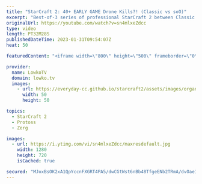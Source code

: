 ```yaml
---
title: "StarCraft 2: 40+ EARLY GAME Drone Kills?! (Classic vs soO)"
excerpt: "Best-of-3 series of professional StarCraft 2 between Classic (Protoss) and soO (Zerg). This series starts off with a somehow unexpected timing attack from the Protoss player as he combines Oracles and Adepts to deal a lot of damage.  Support my work: https://patreon.com/lowkotv Lowko Merch: https://lowko.shop"
originalUrl: https://youtube.com/watch?v=sn4mlxeZdcc
type: video
length: PT32M28S
publishedDateTime: 2023-01-31T09:54:07Z
heat: 50

featuredContent: "<iframe width=\"800\" height=\"500\" frameborder=\"0\" src=\"https://www.youtube.com/embed/sn4mlxeZdcc\" allow=\"accelerometer; autoplay; encrypted-media; gyroscope; picture-in-picture\" allowfullscreen></iframe>"

provider:
  name: LowkoTV
  domain: lowko.tv
  images:
    - url: https://everyday-cc.github.io/starcraft2/assets/images/organizations/lowko.tv-50x50.jpg
      width: 50
      height: 50

topics:
  - StarCraft 2
  - Protoss
  - Zerg

images:
  - url: https://i.ytimg.com/vi/sn4mlxeZdcc/maxresdefault.jpg
    width: 1280
    height: 720
    isCached: true

secured: "MJoxBsOK2xA1QpYccnFXGRT4PA5/dwCGtWst6nBb48TfgeENb2TRmA/dvOae1dIP+FPXeNYhMCoVCO9fllYEaO/N6AUHsUD6i5UhxYNrd9FW1eIbAmb/UA5QmdPzTJGCA5ttgbaZpIAAMcagFYEubM1uZgR7m+zowqrBSTQuRtXkstusROjyyLm1xJAYtoN9wVE2pmXkFsNwRliB9RiHLMt/xUoJtqYKWVCtElWcoGSwJAiKToWM+3WB/ro65M9d4XsR4ogG7sI2SfNc6ctmRE/q/KJX3GDUjgHqeDWBzqaYIYvR8Guy4x3Ts9IffMKW7v49qgHi1+RRuA3LGL+YzOkvXegPQKPsuUv+i/ZtpsrOwQZD/v/GLxbd3Snt76pxMcEqLhc1bDvcLPoq4pYFeJWXjC8hD2Cpw86gNAdWI+w=;UzhDzKr10cafd+CBUAMs1Q=="
---
```



